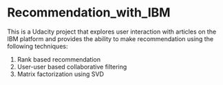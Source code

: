 # Recommendation_with_IBM

This is a Udacity project that explores user interaction with articles on the IBM platform and provides the ability to make recommendation using the following techniques:

1.  Rank based recommendation
2.  User-user based collaborative filtering
3.  Matrix factorization using SVD
